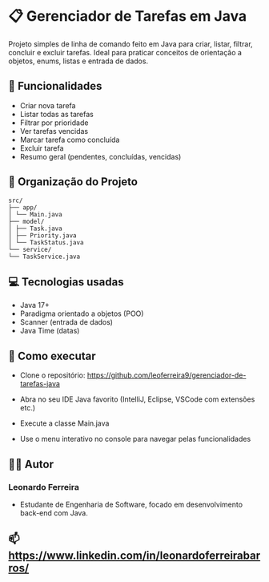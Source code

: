 # 📋 Gerenciador de Tarefas em Java

Projeto simples de linha de comando feito em Java para criar, listar, filtrar, concluir e excluir tarefas. Ideal para praticar conceitos de orientação a objetos, enums, listas e entrada de dados.

## 🚀 Funcionalidades

- Criar nova tarefa
- Listar todas as tarefas
- Filtrar por prioridade
- Ver tarefas vencidas
- Marcar tarefa como concluída
- Excluir tarefa
- Resumo geral (pendentes, concluídas, vencidas)

## 📁 Organização do Projeto
```
src/
├── app/
│ └── Main.java
├── model/
│ ├── Task.java
│ ├── Priority.java
│ └── TaskStatus.java
└── service/
└── TaskService.java
```

## 💻 Tecnologias usadas

- Java 17+
- Paradigma orientado a objetos (POO)
- Scanner (entrada de dados)
- Java Time (datas)

## 🚀 Como executar

- Clone o repositório:
https://github.com/leoferreira9/gerenciador-de-tarefas-java

- Abra no seu IDE Java favorito (IntelliJ, Eclipse, VSCode com extensões etc.)

- Execute a classe Main.java

- Use o menu interativo no console para navegar pelas funcionalidades

## 👨‍💻 Autor
### Leonardo Ferreira
- Estudante de Engenharia de Software, focado em desenvolvimento back-end com Java.

## 📫 https://www.linkedin.com/in/leonardoferreirabarros/
